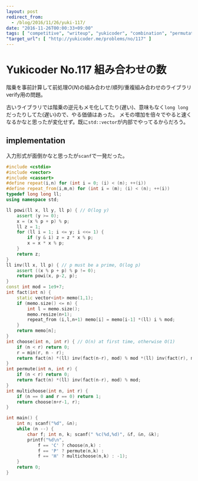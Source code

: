 ```yaml
---
layout: post
redirect_from:
  - /blog/2016/11/26/yuki-117/
date: "2016-11-26T00:00:33+09:00"
tags: [ "competitive", "writeup", "yukicoder", "combination", "permutation", "multi-combination" ]
"target_url": [ "http://yukicoder.me/problems/no/117" ]
---
```


# Yukicoder No.117 組み合わせの数

階乗を事前計算して前処理$O(N)$の組み合わせ/順列/重複組み合わせのライブラリverify用の問題。

古いライブラリでは階乗の逆元もメモ化してたり(遅い)、意味もなく`long long`だったりしてた(遅い)ので、やる価値はあった。
メモの増加を倍々でやると速くなるかなと思ったが変化せず。既に`std::vector`が内部でやってるからだろう。

## implementation

入力形式が面倒かなと思ったが`scanf`で一発だった。

``` c++
#include <cstdio>
#include <vector>
#include <cassert>
#define repeat(i,n) for (int i = 0; (i) < (n); ++(i))
#define repeat_from(i,m,n) for (int i = (m); (i) < (n); ++(i))
typedef long long ll;
using namespace std;

ll powi(ll x, ll y, ll p) { // O(log y)
    assert (y >= 0);
    x = (x % p + p) % p;
    ll z = 1;
    for (ll i = 1; i <= y; i <<= 1) {
        if (y & i) z = z * x % p;
        x = x * x % p;
    }
    return z;
}
ll inv(ll x, ll p) { // p must be a prime, O(log p)
    assert ((x % p + p) % p != 0);
    return powi(x, p-2, p);
}
const int mod = 1e9+7;
int fact(int n) {
    static vector<int> memo(1,1);
    if (memo.size() <= n) {
        int l = memo.size();
        memo.resize(n+1);
        repeat_from (i,l,n+1) memo[i] = memo[i-1] *(ll) i % mod;
    }
    return memo[n];
}
int choose(int n, int r) { // O(n) at first time, otherwise O(1)
    if (n < r) return 0;
    r = min(r, n - r);
    return fact(n) *(ll) inv(fact(n-r), mod) % mod *(ll) inv(fact(r), mod) % mod;
}
int permute(int n, int r) {
    if (n < r) return 0;
    return fact(n) *(ll) inv(fact(n-r), mod) % mod;
}
int multichoose(int n, int r) {
    if (n == 0 and r == 0) return 1;
    return choose(n+r-1, r);
}

int main() {
    int n; scanf("%d", &n);
    while (n --) {
        char f; int n, k; scanf(" %c(%d,%d)", &f, &n, &k);
        printf("%d\n",
            f == 'C' ? choose(n,k) :
            f == 'P' ? permute(n,k) :
            f == 'H' ? multichoose(n,k) : -1);
    }
    return 0;
}
```
